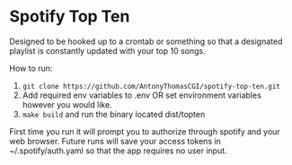 # Spotify Top Ten

Designed to be hooked up to a crontab or something so that a designated playlist is constantly updated with your top 10 songs.

How to run:
1. `git clone https://github.com/AntonyThomasCGI/spotify-top-ten.git`
2. Add required env variables to .env OR set environment variables however you would like.
3. `make build` and run the binary located dist/topten

First time you run it will prompt you to authorize through spotify and your web browser. Future runs will save your access tokens in ~/.spotify/auth.yaml so that the app requires no user input.
